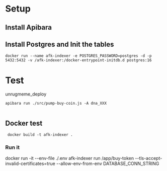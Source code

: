 # Setup

## Install Apibara

## Install Postgres and Init the tables

```
docker run --name afk-indexer -e POSTGRES_PASSWORD=postgres -d -p 5432:5432 -v /afk-indexer:/docker-entrypoint-initdb.d postgres:16
```

# Test

unrugmeme_deploy

```
apibara run ./src/pump-buy-coin.js -A dna_XXX


```


## Docker test

```
 docker build -t afk-indexer .

```

 ### Run it
 docker run -it --env-file ./.env afk-indexer run /app/buy-token --tls-accept-invalid-certificates=true --allow-env-from-env DATABASE_CONN_STRING